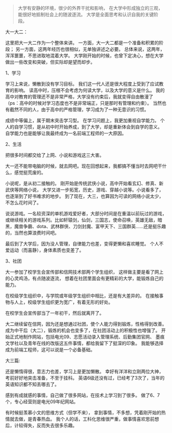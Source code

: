 > 大学有安静的环境，很少的外界干扰和影响，
> 在大学中形成独立的三观，能很好地抵制社会上的随波逐流。
> 大学是全面思考和认识自我的关键阶段。

大一大二：

这里把大一大二作为一个整体来讲。
一方面，大一大二都是一个准备和积累的阶段；
另一方面，这两年经历也很相似，无单独讲述之必要。
总体来说，这两年，浑浑噩噩，不思进取地混着大学。
大学刚开始的时候，也曾下定决心，想在大学做出一些改变和突破，但实际却是望而却步。

1、学习

学习上来说，懒散到没有学习目标。
我们这一代人还是很大程度上受到了应试教育的影响。
读高中时，压根不会考虑为何读大学，以及大学的意义是什么。
我的高中对教育的管理还不是非常严格，大学没有约束后，我就变得自由散漫了
（ps：高中的时候对学习态度也不是非常端正，只是那时有管理和约束）。
当然也有截然不同的人，由于高中的严格管理，学习成为了一种无意识的习惯。

成绩中等偏上，属于期末突击学习型。
在学习问题上，我更加重视自学能力。
个人的自学习惯，是从初中时开始养成，到了大学，却是重新体会到自学的意义。
自学能力也是能够让我最终成为一名前端工程师的一大原因。

2、生活

把很多时间都交给了上网、小说和游戏这三大害。

大一还不能带电脑的时候，就去网吧。现在回想起来，我都搞不懂当时去网吧干什么，感觉挺荒废的。

小说呢，是从初二接触的。
刚开始是传统武侠小说，高中开始看玄幻、修真、新武侠等网络小说，
大学又进一步拓宽，历史，游戏、穿越小说等。小说看多了，也逐渐到了好书难求的地步。
到了现在，大三，也算因为可读的网络小说太少，不怎么花时间了。

说说游戏。一名较资深的单机游戏爱好者，大部分时间是在重温以前玩过的游戏，或继续相关的游戏系列。比如轩辕剑，仙剑，三国志，使命召唤，英雄无敌，暗黑，魔兽争霸、dota、武林群侠、刀剑封魔、富甲天下、三国群英......还是挺乐趣的，当然也算浪费时间吧。

最后到了大学后，因为没人管理，自律能力也差，变得更懒和喜欢睡觉。
个人不爱运动（而喜静），身体素质也变差了。

3、社团

大一参加了校学生会宣传部和信网技术部两个学生组织，
这样做主要是看了网上的心灵鸡汤，有点随波逐流，
想着在社团里面会有更精彩的大学，能锻炼自己的能力。

在校级学生组织中，与学院或年级学生组织中相比，还是有大差异的。
在接触事物与人上，校级学生组织更为宽广，有着无形的好处。

在校学生会宣传部当了一年初干，然后就离开了。

大二继续留在信网，因为还是想通过社团，使个人能力得到锻炼，性格得到改善。
成为中干后（大二），锻炼的机会也变多了，在社团活动上的积极性也增强了。
开始正式地制作网站，包括电光09、志愿活动录入管理系统、后勤集团官网、
墨痕文学社以及青年在线的改版这五件事情，都给我留下了挺深的印象。
我能够选择成为前端工程师，这可以说是一个必备基础。

大三篇:

还是懒惰得很，意志力也差，学习上是更加懒散。
幸好有洋洋和立刚两位大神，考前好好地突击准备，不至于挂科。
英语6级还没有过，已经考了3次了，当年的英语知识都不知丢哪去了。

感到有成就感的事情，自己做了很多网站，在技术上学习到了很多。
做了6、7个，专心经营则是电光09年纪网站。

有时候挺羡慕小文的思维方式（但学不来），
拿到事情，不多想，凭着刚开始的热情就去做，是青春热血。
我个人的话，工科化思维很严重，做事情喜欢思前想后，计较得失，反而失去很多乐趣。